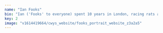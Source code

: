 ```yaml
---
name: "Ian Fooks"
bio: "Ian ('Fooks' to everyone) spent 10 years in London, racing rats and learning the ropes of UX and digital design at all the best agencies, up to and including Brave, Dare, LBi and Lucky Generals. He's produced extravagant digital experiences and campaigns for the likes of Nike, Nissan, Paddy Power and Burberry. Heading west in search of a better work/life balance, he spent two years at Havas helia as Head of Experience before risking everything on Curious Ways in 2017. Despite his youthful appearance, he’s a design professional of some gravitas and several awards, as well as an accomplished poet."
key: 2
image: "v1614419664/cwys_website/fooks_portrait_website_z3a2a5"
---
```


